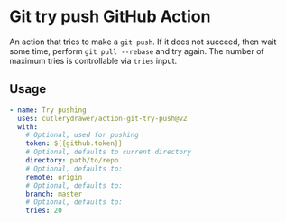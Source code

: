 # Git try push GitHub Action

An action that tries to make a `git push`. If it does not succeed, then wait some time, perform `git pull --rebase` and try again.
The number of maximum tries is controllable via `tries` input.

## Usage

```yaml
- name: Try pushing
  uses: cutlerydrawer/action-git-try-push@v2
  with:
    # Optional, used for pushing
    token: ${{github.token}}
    # Optional, defaults to current directory
    directory: path/to/repo
    # Optional, defaults to:
    remote: origin
    # Optional, defaults to:
    branch: master
    # Optional, defaults to:
    tries: 20
```
